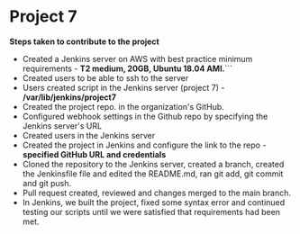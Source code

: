 # Project 7
**Steps taken to contribute to the project**
- Created a Jenkins server on AWS with best practice minimum requirements - **T2 medium, 20GB, Ubuntu 18.04 AMI.**```
- Created users to be able to ssh to the server
- Users created script in the Jenkins server (project 7) - **/var/lib/jenkins/project7**
- Created the project repo. in the organization's GitHub.
- Configured webhook settings in the Github repo by specifying the Jenkins server's URL
- Created users in the Jenkins server
- Created the project in Jenkins and configure the link to the repo - **specified GitHub URL and credentials**
- Cloned the repository to the Jenkins server, created a branch, created the Jenkinsfile file and edited the README.md, ran git add, git commit and git push.
- Pull request created, reviewed and changes merged to the main branch.
- In Jenkins, we built the project, fixed some syntax error and continued testing our scripts until we were satisfied that requirements had been met. 
